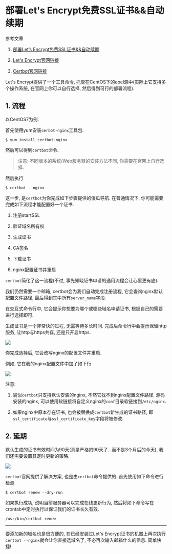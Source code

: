 # 部署Let's Encrypt免费SSL证书&&自动续期

参考文章

1. [部署Let’s Encrypt免费SSL证书&&自动续期](http://www.linuxidc.com/Linux/2017-03/142248.htm)

2. [Let's Encrypt官网链接](https://letsencrypt.org/getting-started/)

3. [Certbot官网链接](https://certbot.eff.org/#centosrhel7-nginx)

Let's Encrypt提供了一个工具命令, 托管在CentOS下的epel源中(实际上它支持多个操作系统, 在官网上你可以自行选择, 然后得到可行的部署流程).

## 1. 流程

以CentOS7为例.

首先使用yum安装`cerbot-nginx`工具包.

```
$ yum install certbot-nginx
```

然后可以得到`certbot`命令.

> 注意: 不同版本的系统/Web服务器的安装方法不同, 你需要在官网上自行选择.

然后执行

```
$ certbot --nginx
```

这一步, 是`certbot`为你完成如下步骤提供的傻瓜导航. 在普通情况下, 你可能需要完成如下流程才能配置好一个证书.

1. 注册startSSL

2. 验证域名所有权

3. 生成证书

4. CA签名

5. 下载证书

6. nginx配置证书并重启

`certbot`简化了这一流程(不过, 事先知晓证书申请的通用流程会让心里更有底). 

我们仍然需要一个邮箱, certbot会为我们自动完成注册流程, 它会查询nginx默认配置文件路径, 最后得到其中所有`server_name`字段. 

在交互式命令行中, 它会提示你想要为哪个或哪些域名申请证书, 根据自己的需要进行选择即可.

生成证书是一个非常快的过程, 无需等待多长时间. 完成后命令行中会提示保留http服务, 让http与https共存, 还是只开启https.

![](https://gitee.com/generals-space/gitimg/raw/master/9f0d56711891f45568bb0c3e3877d03f.png)

你完成选择后, 它会改写nginx的配置文件并重启.

例如, 它在我的nginx配置文件中加了如下行

![](https://gitee.com/generals-space/gitimg/raw/master/b16b4ffaaae14257e90bd135162221b1.png)

注意:

1. 貌似`certbot`只支持默认安装的nginx, 不然它找不到nginx配置文件路径. 源码安装的nginx, 可以使用软链接将自定义nginx的`conf`目录软链接到`/etc/nginx`.

2. 如果nginx中原本存在证书, 也会被替换成`certbot`新生成的证书路径, 即`ssl_certificate`与`ssl_certificate_key`字段将被修改.

## 2. 延期

默认生成的证书有效时间为90天(真是严格的90天了...而不是3个月后的今天), 我们还需要设置其定时更新的策略.

![](https://gitee.com/generals-space/gitimg/raw/master/8ab4e3702fbf15e5cb84e9ff291858fc.png)

`certbot`官网提供了解决方案, 也是由`certbot`命令提供的. 首先使用如下命令进行检测

```
$ certbot renew --dry-run
```

如果执行成功, 说明当前服务器可以完成在线更新行为, 然后将如下命令写在crontab中定时执行以保证我们的证书长久有效.

```
/usr/bin/certbot renew
```

------

要添加新的域名也是很方便的, 在已经安装过Let's Encrypt证书的机器上再次执行`certbot --nginx`就会让你直接选域名了, 不必再次输入邮箱什么的信息. 简单快捷!